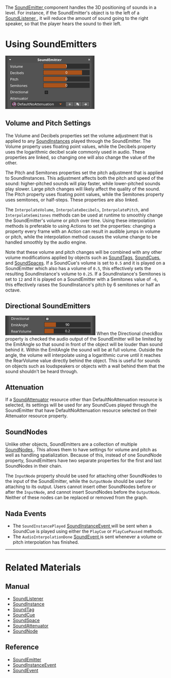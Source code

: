 The [ SoundEmitter ](https://github.com/ZilchEngine/ZilchDocs/blob/master/code_reference/class_reference/soundemitter.markdown) component handles the 3D positioning of sounds in a level. For instance, if the SoundEmitter's object is to the left of a [SoundListener ](https://github.com/ZilchEngine/ZilchDocs/blob/master/zilch_editor_documentation/zilchmanual/audio/soundlistener.markdown), it will reduce the amount of sound going to the right speaker, so that the player hears the sound to their left. 

 # Using SoundEmitters


![SoundEmitter1](https://raw.githubusercontent.com/ZilchEngine/ZilchFiles/master/doc_files/47924.png)


 ## Volume and Pitch Settings

The Volume  and Decibels  properties set the volume adjustment that is applied to any [SoundInstances](https://github.com/ZilchEngine/ZilchDocs/blob/master/zilch_editor_documentation/zilchmanual/audio/soundinstance.markdown) played through the SoundEmitter. The Volume  property uses floating point values, while the Decibels  property uses the logarithmic decibel scale commonly used in audio. These properties are linked, so changing one will also change the value of the other. 

The Pitch  and Semitones  properties set the pitch adjustment that is applied to SoundInstances. This adjustment affects both the pitch and speed of the sound: higher-pitched sounds will play faster, while lower-pitched sounds play slower. Large pitch changes will likely affect the quality of the sound. The Pitch  property uses floating point values, while the Semitones  property uses semitones, or half-steps. These properties are also linked.

The `InterpolateVolume`, `InterpolateDecibels`, `InterpolatePitch`, and `InterpolateSemitones` methods can be used at runtime to smoothly change the SoundEmitter's volume or pitch over time. Using these interpolation methods is preferable to using Actions to set the properties: changing a property every frame with an Action can result in audible jumps in volume or pitch, while the interpolation method causes the volume change to be handled smoothly by the audio engine.

Note that these volume and pitch changes will be combined with any other volume modifications applied by objects such as [SoundTags](https://github.com/ZilchEngine/ZilchDocs/blob/master/zilch_editor_documentation/zilchmanual/audio/soundtag.markdown), [SoundCues](https://github.com/ZilchEngine/ZilchDocs/blob/master/zilch_editor_documentation/zilchmanual/audio/soundcue.markdown), and [SoundSpaces](https://github.com/ZilchEngine/ZilchDocs/blob/master/zilch_editor_documentation/zilchmanual/audio/soundspace.markdown). If a SoundCue's volume is set to `0.5` and it is played on a SoundEmitter which also has a volume of `0.5`, this effectively sets the resulting SoundInstance's volume to `0.25`. If a SoundInstance's Semitones is set to `12` and it is played on a SoundEmitter with a Semitones value of `-6`, this effectively raises the SoundInstance's pitch by 6 semitones or half an octave. 

 ## Directional SoundEmitters



![SoundEmitter2](https://raw.githubusercontent.com/ZilchEngine/ZilchFiles/master/doc_files/47926.png) When the Directional checkBox property is checked the audio output of the SoundEmitter will be limited by the EmitAngle  so that sound in front of the object will be louder than sound behind it. Within the EmitAngle   the sound will be at full volume. Outside the angle, the volume will interpolate using a logarithmic curve until it reaches the RearVolume  value directly behind the object. This is useful for sounds on objects such as loudspeakers or objects with a wall behind them that the sound shouldn't be heard through.


 ## Attenuation

If a [SoundAttenuator](https://github.com/ZilchEngine/ZilchDocs/blob/master/zilch_editor_documentation/zilchmanual/audio/soundattenuator.markdown) resource other than DefaultNoAttenuation resource is selected, its settings will be used for any SoundCues played through the SoundEmitter that have DefaultNoAttenuation resource selected on their Attenuator resource property. 

 ## SoundNodes

Unlike other objects, SoundEmitters are a collection of multiple [SoundNodes ](https://github.com/ZilchEngine/ZilchDocs/blob/master/zilch_editor_documentation/zilchmanual/audio/soundnode.markdown). This allows them to have settings for volume and pitch as well as handling spatialization. Because of this, instead of one SoundNode property, SoundEmitters have two separate properties for the first and last SoundNodes in their chain. 

The `InputNode` property should be used for attaching other SoundNodes to the input of the SoundEmitter, while the `OutputNode` should be used for attaching to its output. Users cannot insert other SoundNodes before or after the `InputNode`, and cannot insert SoundNodes before the `OutputNode`. Neither of these nodes can be replaced or removed from the graph.

 ##  Nada Events

- The `SoundInstancePlayed` [ SoundInstanceEvent  ](https://github.com/ZilchEngine/ZilchDocs/blob/master/code_reference/class_reference/soundinstanceevent.markdown) will be sent when a SoundCue is played using either the `PlayCue` or `PlayCuePaused` methods. 
- The `AudioInterpolationDone` [ SoundEvent  ](https://github.com/ZilchEngine/ZilchDocs/blob/master/code_reference/class_reference/soundevent.markdown) is sent whenever a volume or pitch interpolation has finished.

---
 # Related Materials

 ## Manual

- [SoundListener ](https://github.com/ZilchEngine/ZilchDocs/blob/master/zilch_editor_documentation/zilchmanual/audio/soundlistener.markdown)
- [SoundInstance ](https://github.com/ZilchEngine/ZilchDocs/blob/master/zilch_editor_documentation/zilchmanual/audio/soundinstance.markdown)
- [SoundTag ](https://github.com/ZilchEngine/ZilchDocs/blob/master/zilch_editor_documentation/zilchmanual/audio/soundtag.markdown)
- [SoundCue ](https://github.com/ZilchEngine/ZilchDocs/blob/master/zilch_editor_documentation/zilchmanual/audio/soundcue.markdown)
- [SoundSpace ](https://github.com/ZilchEngine/ZilchDocs/blob/master/zilch_editor_documentation/zilchmanual/audio/soundspace.markdown)
- [SoundAttenuator ](https://github.com/ZilchEngine/ZilchDocs/blob/master/zilch_editor_documentation/zilchmanual/audio/soundattenuator.markdown)
- [SoundNode ](https://github.com/ZilchEngine/ZilchDocs/blob/master/zilch_editor_documentation/zilchmanual/audio/soundnode.markdown)

 ## Reference

- [ SoundEmitter ](https://github.com/ZilchEngine/ZilchDocs/blob/master/code_reference/class_reference/soundemitter.markdown)
- [ SoundInstanceEvent  ](https://github.com/ZilchEngine/ZilchDocs/blob/master/code_reference/class_reference/soundinstanceevent.markdown) 
- [ SoundEvent  ](https://github.com/ZilchEngine/ZilchDocs/blob/master/code_reference/class_reference/soundevent.markdown)  

 